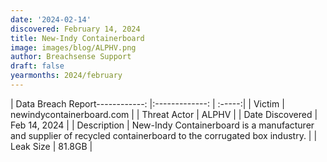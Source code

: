 ```yaml
---
date: '2024-02-14'
discovered: February 14, 2024
title: New-Indy Containerboard
image: images/blog/ALPHV.png
author: Breachsense Support
draft: false
yearmonths: 2024/february
---
```


| Data Breach Report------------:     |:-------------:    | :-----:|
| Victim      | newindycontainerboard.com      | 
| Threat Actor      | ALPHV      | 
| Date Discovered      | Feb 14, 2024      | 
| Description      | New-Indy Containerboard is a manufacturer and supplier of recycled containerboard to the corrugated box industry.      | 
| Leak Size      | 81.8GB      | 

